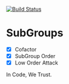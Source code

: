 [![Build Status](https://api.travis-ci.org/BohuTANG/crypto-in-action.svg?branch=master)](https://travis-ci.com/BohuTANG/crypto-in-crypto)

# SubGroups

- [x] Cofactor
- [x] SubGroup Order
- [x] Low Order Attack

In Code, We Trust.
